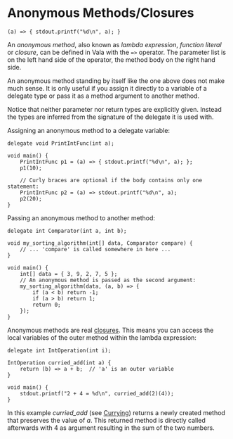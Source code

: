 # Anonymous Methods/Closures

```vala
(a) => { stdout.printf("%d\n", a); }
```

An *anonymous method*, also known as *lambda expression*, *function literal* or *closure*, can be defined in Vala with the `=>` operator. The parameter list is on the left hand side of the operator, the method body on the right hand side. 

An anonymous method standing by itself like the one above does not make much sense. It is only useful if you assign it directly to a variable of a delegate type or pass it as a method argument to another method. 

Notice that neither parameter nor return types are explicitly given. Instead the types are inferred from the signature of the delegate it is used with. 

Assigning an anonymous method to a delegate variable: 

```vala
delegate void PrintIntFunc(int a);

void main() {
    PrintIntFunc p1 = (a) => { stdout.printf("%d\n", a); };
    p1(10);

    // Curly braces are optional if the body contains only one statement:
    PrintIntFunc p2 = (a) => stdout.printf("%d\n", a);
    p2(20);
}
```

Passing an anonymous method to another method: 

```vala
delegate int Comparator(int a, int b);

void my_sorting_algorithm(int[] data, Comparator compare) {
    // ... 'compare' is called somewhere in here ...
}

void main() {
    int[] data = { 3, 9, 2, 7, 5 };
    // An anonymous method is passed as the second argument:
    my_sorting_algorithm(data, (a, b) => {
        if (a < b) return -1;
        if (a > b) return 1;
        return 0;
    });
}
```

Anonymous methods are real [closures](http://en.wikipedia.org/wiki/Closure_(computer_science)). This means you can access the local variables of the outer method within the lambda expression: 

```vala
delegate int IntOperation(int i);

IntOperation curried_add(int a) {
    return (b) => a + b;  // 'a' is an outer variable
}

void main() {
    stdout.printf("2 + 4 = %d\n", curried_add(2)(4));
}
```
In this example *curried\_add* (see [Currying](http://en.wikipedia.org/wiki/Currying)) returns a newly created method that preserves the value of *a*. This returned method is directly called afterwards with 4 as argument resulting in the sum of the two numbers. 
